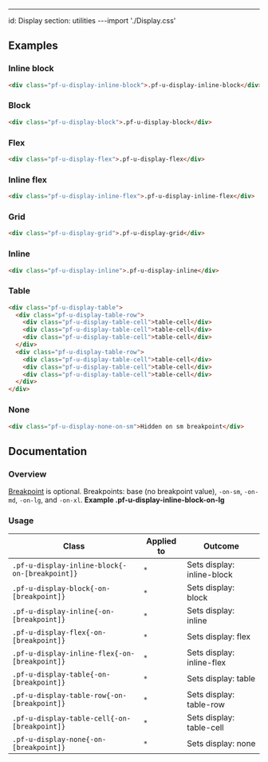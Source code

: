 ---
id: Display
section: utilities
---import './Display.css'

## Examples

### Inline block

```html
<div class="pf-u-display-inline-block">.pf-u-display-inline-block</div>

```

### Block

```html
<div class="pf-u-display-block">.pf-u-display-block</div>

```

### Flex

```html
<div class="pf-u-display-flex">.pf-u-display-flex</div>

```

### Inline flex

```html
<div class="pf-u-display-inline-flex">.pf-u-display-inline-flex</div>

```

### Grid

```html
<div class="pf-u-display-grid">.pf-u-display-grid</div>

```

### Inline

```html
<div class="pf-u-display-inline">.pf-u-display-inline</div>

```

### Table

```html
<div class="pf-u-display-table">
  <div class="pf-u-display-table-row">
    <div class="pf-u-display-table-cell">table-cell</div>
    <div class="pf-u-display-table-cell">table-cell</div>
    <div class="pf-u-display-table-cell">table-cell</div>
  </div>
  <div class="pf-u-display-table-row">
    <div class="pf-u-display-table-cell">table-cell</div>
    <div class="pf-u-display-table-cell">table-cell</div>
    <div class="pf-u-display-table-cell">table-cell</div>
  </div>
</div>

```

### None

```html
<div class="pf-u-display-none-on-sm">Hidden on sm breakpoint</div>

```

## Documentation

### Overview

[Breakpoint](/developer-resources/global-css-variables#breakpoint-variables-and-class-suffixes) is optional. Breakpoints: base (no breakpoint value), `-on-sm`, `-on-md`, `-on-lg`, and `-on-xl`. **Example .pf-u-display-inline-block-on-lg**

### Usage

| Class                                          | Applied to | Outcome                    |
| ---------------------------------------------- | ---------- | -------------------------- |
| `.pf-u-display-inline-block{-on-[breakpoint]}` | `*`        | Sets display: inline-block |
| `.pf-u-display-block{-on-[breakpoint]}`        | `*`        | Sets display: block        |
| `.pf-u-display-inline{-on-[breakpoint]}`       | `*`        | Sets display: inline       |
| `.pf-u-display-flex{-on-[breakpoint]}`         | `*`        | Sets display: flex         |
| `.pf-u-display-inline-flex{-on-[breakpoint]}`  | `*`        | Sets display: inline-flex  |
| `.pf-u-display-table{-on-[breakpoint]}`        | `*`        | Sets display: table        |
| `.pf-u-display-table-row{-on-[breakpoint]}`    | `*`        | Sets display: table-row    |
| `.pf-u-display-table-cell{-on-[breakpoint]}`   | `*`        | Sets display: table-cell   |
| `.pf-u-display-none{-on-[breakpoint]}`         | `*`        | Sets display: none         |
